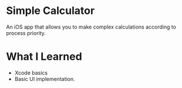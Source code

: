 # Simple Calculator

An iOS app that allows you to make complex calculations according to process priority.

# What I Learned

* Xcode basics
* Basic UI implementation.
